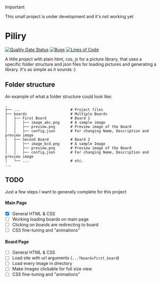> [!IMPORTANT]
> This small project is under development and it's not working yet

# Piliry
[![Quality Gate Status](https://sonarcloud.io/api/project_badges/measure?project=K0nek0n_Piliry&metric=alert_status)](https://sonarcloud.io/summary/new_code?id=K0nek0n_Piliry)
[![Bugs](https://sonarcloud.io/api/project_badges/measure?project=K0nek0n_Piliry&metric=bugs)](https://sonarcloud.io/summary/new_code?id=K0nek0n_Piliry)
[![Lines of Code](https://sonarcloud.io/api/project_badges/measure?project=K0nek0n_Piliry&metric=ncloc)](https://sonarcloud.io/summary/new_code?id=K0nek0n_Piliry)

A little project with plain html, css, js for a picture library, that uses a specific folder structure and json files for loading pictures and generating a library. It's as simple as it sounds :)

## Folder structure
An example of what a folder structure could look like:
```
.
├── ...                       # Project files
├── boards                    # Multiple Boards
│   ├── First Board           # Board 1
│   │   ├── image_abc.png     # A sample image
│   │   ├── preview.png       # Preview image of the Board
│   │   ├── config.json       # For changing Name, Description and preview image
│   ├── Second Board          # Board 2
│   │   ├── image_bcd.png     # A sample Image
│   │   ├── preview.png       # Preview image of the Board
│   │   ├── config.json       # For changing Name, Description and preview image
│   └── ...                   # etc.
...
```
## TODO
Just a few steps I want to generally complete for this project
#### Main Page
- [x] General HTML & CSS
- [ ] Working loading boards on main page
- [ ] Clicking on boards are redirecting to board
- [ ] CSS fine-tuning and "animations"
#### Board Page
- [ ] General HTML & CSS
- [ ] Load site with url arguments (`...?board=first_board`)
- [ ] Load every image in directory
- [ ] Make Images clickable for full size view
- [ ] CSS fine-tuning and "animations"

